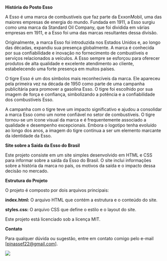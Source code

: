 **História do Posto Esso**

A Esso é uma marca de combustíveis que faz parte da ExxonMobil, uma das maiores empresas de energia do mundo. Fundada em 1911, a Esso surgiu como uma marca da Standard Oil Company, que foi dividida em várias empresas em 1911, e a Esso foi uma das marcas resultantes dessa divisão.

Originalmente, a marca Esso foi introduzida nos Estados Unidos e, ao longo das décadas, expandiu sua presença globalmente. A marca é conhecida por sua confiabilidade e inovação no fornecimento de combustíveis e serviços relacionados a veículos. A Esso sempre se esforçou para oferecer produtos de alta qualidade e excelente atendimento ao cliente, estabelecendo uma forte presença em muitos países.

O tigre Esso é um dos símbolos mais reconhecíveis da marca. Ele apareceu pela primeira vez na década de 1950 como parte de uma campanha publicitária para promover a gasolina Esso. O tigre foi escolhido por sua imagem de força e confiança, simbolizando a potência e a confiabilidade dos combustíveis Esso.

A campanha com o tigre teve um impacto significativo e ajudou a consolidar a marca Esso como um nome confiável no setor de combustíveis. O tigre tornou-se um ícone visual da marca e é frequentemente associado a qualidade e desempenho excepcionais. Embora o logotipo tenha evoluído ao longo dos anos, a imagem do tigre continua a ser um elemento marcante da identidade da Esso.

**Site sobre a Saída da Esso do Brasil**

Este projeto consiste em um site simples desenvolvido em HTML e CSS para informar sobre a saída da Esso do Brasil. O site inclui informações sobre a história da marca no país, os motivos da saída e o impacto dessa decisão no mercado.

**Estrutura do Projeto**

O projeto é composto por dois arquivos principais:

**index.html:** O arquivo HTML que contém a estrutura e o conteúdo do site.

**styles.css:** O arquivo CSS que define o estilo e o layout do site.


Este projeto está licenciado sob a licença MIT.

**Contato**

Para qualquer dúvida ou sugestão, entre em contato comigo pelo e-mail [pinassef22@gmail.com].

![](https://th.bing.com/th/id/OIP.A9mQKS135BmbGzrAcdLugwHaCe?rs=1&pid=ImgDetMain)

